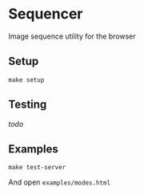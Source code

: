# Sequencer

Image sequence utility for the browser

## Setup

```
make setup
```

## Testing

*todo*

## Examples

```
make test-server
```

And open ```examples/modes.html```
